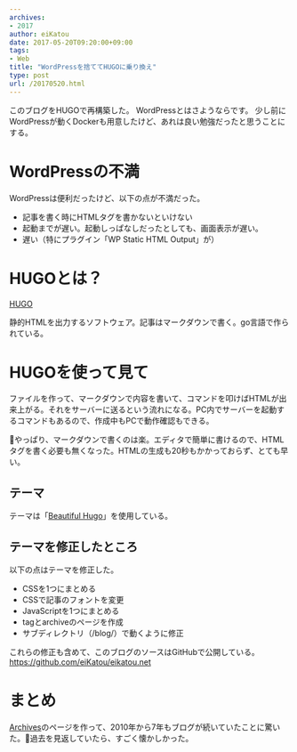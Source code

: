 ```yaml
---
archives:
- 2017
author: eiKatou
date: 2017-05-20T09:20:00+09:00
tags:
- Web
title: "WordPressを捨ててHUGOに乗り換え"
type: post
url: /20170520.html
---
```


このブログをHUGOで再構築した。 WordPressとはさようならです。
少し前にWordPressが動くDockerも用意したけど、あれは良い勉強だったと思うことにする。

<!--more-->

# WordPressの不満
WordPressは便利だったけど、以下の点が不満だった。

- 記事を書く時にHTMLタグを書かないといけない
- 起動までが遅い。起動しっぱなしだったとしても、画面表示が遅い。
- 遅い（特にプラグイン「WP Static HTML Output」が）


# HUGOとは？
[HUGO](https://gohugo.io)

静的HTMLを出力するソフトウェア。記事はマークダウンで書く。go言語で作られている。

# HUGOを使って見て
ファイルを作って、マークダウンで内容を書いて、コマンドを叩けばHTMLが出来上がる。それをサーバーに送るという流れになる。PC内でサーバーを起動するコマンドもあるので、作成中もPCで動作確認もできる。

やっぱり、マークダウンで書くのは楽。エディタで簡単に書けるので、HTMLタグを書く必要も無くなった。HTMLの生成も20秒もかかっておらず、とても早い。

## テーマ
テーマは「[Beautiful Hugo](https://themes.gohugo.io/beautifulhugo/)」を使用している。

## テーマを修正したところ
以下の点はテーマを修正した。

- CSSを1つにまとめる
- CSSで記事のフォントを変更
- JavaScriptを1つにまとめる
- tagとarchiveのページを作成
- サブディレクトリ（/blog/）で動くように修正

これらの修正も含めて、このブログのソースはGitHubで公開している。  
https://github.com/eiKatou/eikatou.net

# まとめ
[Archives](./archives/)のページを作って、2010年から7年もブログが続いていたことに驚いた。過去を見返していたら、すごく懐かしかった。

